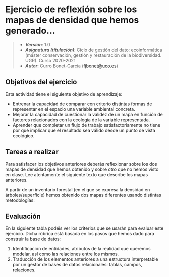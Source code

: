 # Ejercicio de reflexión sobre los mapas de densidad que hemos generado...


> + **_Versión_**: 1.0
> + **_Asignatura (titulación)_**: Ciclo de gestión del dato: ecoinformática (máster conservación, gestión y restauración de la biodiversidad. UGR). Curso 2020-2021
> + **_Autor_**: Curro Bonet-García (fjbonet@uco.es)



## Objetivos del ejercicio

Esta actividad tiene el siguiente objetivo de aprendizaje:

+ Entrenar la capacidad de comparar con criterio distintas formas de representar en el espacio una variable ambiental concreta.
+ Mejorar la capacidad de cuestionar la validez de un mapa en función de factores relacionados con la ecología de la variable representada. 
+ Aprender que completar un flujo de trabajo satisfactoriamente no tiene por qué implicar que el resultado sea válido desde un punto de vista ecológico.

## Tareas a realizar

Para satisfacer los objetivos anteriores deberás reflexionar sobre los dos mapas de densidad que hemos obtenido y sobre otro que no hemos visto en clase. Lee atentamente el siguiente texto que describe los mapas anteriores.

A partir de un inventario forestal (en el que se expresa la densidad en árboles/superficie) hemos obtenido dos mapas diferentes usando distintas metodologías:

 

## Evaluación
En la siguiente tabla podéis ver los criterios que se usarán para evaluar este ejercicio. Dicha rúbrica está basada en los pasos que hemos dado para construir la base de datos:

1. Identificación de entidades, atributos de la realidad que queremos modelar, así como las relaciones entre los mismos.
2. Traducción de los elementos anteriores a una estructura interpretable por un gestor de bases de datos relacionales: tablas, campos, relaciones.
